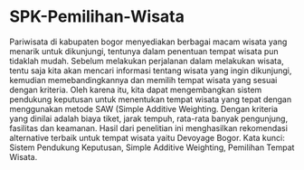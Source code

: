 # SPK-Pemilihan-Wisata
Pariwisata di kabupaten bogor menyediakan berbagai macam wisata yang menarik untuk dikunjungi, tentunya dalam penentuan tempat wisata pun tidaklah mudah. Sebelum melakukan perjalanan dalam melakukan wisata, tentu saja kita akan mencari informasi tentang wisata yang ingin dikunjungi, kemudian memebandingkannya dan memilih tempat wisata yang sesuai dengan kriteria. Oleh karena itu, kita dapat mengembangkan sistem pendukung keputusan untuk menentukan tempat wisata yang tepat dengan menggunakan metode SAW (Simple Additive Weighting. Dengan kriteria yang dinilai adalah biaya tiket, jarak tempuh, rata-rata banyak pengunjung, fasilitas dan keamanan. Hasil dari penelitian ini menghasilkan rekomendasi alternative terbaik untuk tempat wisata yaitu Devoyage Bogor.
Kata kunci: Sistem Pendukung Keputusan, Simple Additive Weighting, Pemilihan Tempat Wisata. 
